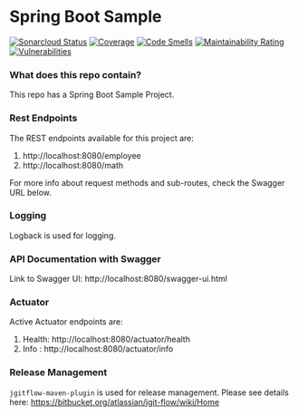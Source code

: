 # Spring Boot Sample #

[![Sonarcloud Status](https://sonarcloud.io/api/project_badges/measure?project=FuadRafid_Spring-Boot-Boilerplate&metric=alert_status)](https://sonarcloud.io/dashboard?id=FuadRafid_Spring-Boot-Boilerplate)
[![Coverage](https://sonarcloud.io/api/project_badges/measure?project=FuadRafid_Spring-Boot-Boilerplate&metric=coverage)](https://sonarcloud.io/summary/new_code?id=FuadRafid_Spring-Boot-Boilerplate)
[![Code Smells](https://sonarcloud.io/api/project_badges/measure?project=FuadRafid_Spring-Boot-Boilerplate&metric=code_smells)](https://sonarcloud.io/summary/new_code?id=FuadRafid_Spring-Boot-Boilerplate)
[![Maintainability Rating](https://sonarcloud.io/api/project_badges/measure?project=FuadRafid_Spring-Boot-Boilerplate&metric=sqale_rating)](https://sonarcloud.io/summary/new_code?id=FuadRafid_Spring-Boot-Boilerplate)
[![Vulnerabilities](https://sonarcloud.io/api/project_badges/measure?project=FuadRafid_Spring-Boot-Boilerplate&metric=vulnerabilities)](https://sonarcloud.io/summary/new_code?id=FuadRafid_Spring-Boot-Boilerplate)
### What does this repo contain? ###

This repo has a Spring Boot Sample Project.

### Rest Endpoints ###
The REST endpoints available for this project are:

1. http://localhost:8080/employee
2. http://localhost:8080/math

For more info about request methods and sub-routes, check the Swagger URL below.

### Logging ###
Logback is used for logging.

### API Documentation with Swagger ###
Link to Swagger UI: http://localhost:8080/swagger-ui.html

### Actuator ###

Active Actuator endpoints are:
1. Health: http://localhost:8080/actuator/health
2. Info : http://localhost:8080/actuator/info

### Release Management ###
`jgitflow-maven-plugin` is used for release management. Please see details here:
https://bitbucket.org/atlassian/jgit-flow/wiki/Home
